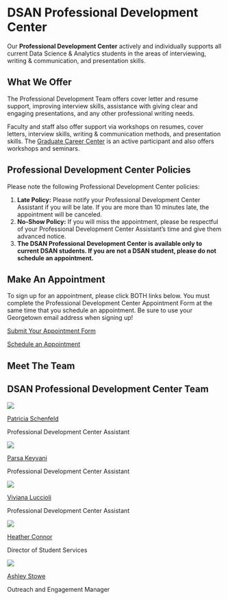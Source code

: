 # DSAN Professional Development Center

Our **Professional Development Center** actively and individually supports all current Data Science & Analytics students in the areas of interviewing, writing & communication, and presentation skills.

## What We Offer

The Professional Development Team offers cover letter and resume support, improving interview skills, assistance with giving clear and engaging presentations, and any other professional writing needs.

Faculty and staff also offer support via workshops on resumes, cover letters, interview skills, writing & communication methods, and presentation skills. The [Graduate Career Center](https://gradcareer.georgetown.edu/) is an active participant and also offers workshops and seminars.

## Professional Development Center Policies

Please note the following Professional Development Center policies:

1. **Late Policy:** Please notify your Professional Development Center Assistant if you will be late. If you are more than 10 minutes late, the appointment will be canceled.
2. **No-Show Policy:** If you will miss the appointment, please be respectful of your Professional Development Center Assistant’s time and give them advanced notice.
3. **The DSAN Professional Development Center is available only to current DSAN students. If you are not a DSAN student, please do not** **schedule an appointment.**

## Make An Appointment

To sign up for an appointment, please click BOTH links below. You must complete the Professional Development Center Appointment Form at the same time that you schedule an appointment. Be sure to use your Georgetown email address when signing up!

[Submit Your Appointment Form](https://forms.gle/Z82tvZSfAPM14wdx7)

[Schedule an Appointment](https://calendar.app.google/XpxwLRdNjHwa7Xg46)

## Meet The Team

## DSAN Professional Development Center Team

![](https://analytics.georgetown.edu/wp-content/uploads/sites/452/2024/09/2.png)

[Patricia Schenfeld](https://analytics.georgetown.edu/profiles/patricia-schenfeld/)

Professional Development Center Assistant

![](https://analytics.georgetown.edu/wp-content/uploads/sites/452/2024/09/1635017336901.png)

[Parsa Keyvani](https://analytics.georgetown.edu/profiles/parsa-keyvani/)

Professional Development Center Assistant

![](https://analytics.georgetown.edu/wp-content/uploads/sites/452/2024/09/1.png)

[Viviana Luccioli](https://analytics.georgetown.edu/profiles/viviana-luccioli/)

Professional Development Center Assistant

![](https://analytics.georgetown.edu/wp-content/uploads/sites/452/2023/11/Heather-Profile.jpg)

[Heather Connor](https://analytics.georgetown.edu/profiles/heather-connor/)

Director of Student Services

![](https://analytics.georgetown.edu/wp-content/uploads/sites/452/2024/01/c4ad0c3d-0357-47cb-b985-dbc0d3d64322-e1704395213215.jpg)

[Ashley Stowe](https://analytics.georgetown.edu/profiles/ashley-stowe/)

Outreach and Engagement Manager